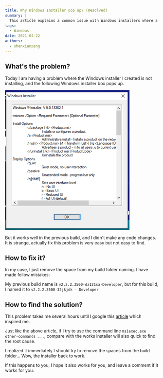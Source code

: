 ```yaml
---
title: Why Windows Installer pop up? (Resolved)
summary: |
  This article explains a common issue with Windows installers where a pop-up appears unexpectedly, and how to resolve it by correcting the build folder naming convention.
tags:
  - Windows
date: 2021-04-22
authors:
  - shenxianpeng
---
```


## What's the problem?

Today I am having a problem where the Windows installer I created is not installing, and the following Windows installer box pops up.

![Windows Installer](windows-installer.png)

But it works well in the previous build, and I didn't make any code changes. It is strange, actually fix this problem is very easy but not easy to find.


## How to fix it?

In my case, I just remove the space from my build folder naming. I have made follow mistakes:

My previous build name is `v2.2.2.3500-da121sa-Developer`, but for this build, I named it to `v2.2.2.3500-32jkjdk - Developer`

## How to find the solution?

This problem takes me several hours until I google this [article](https://community.spiceworks.com/topic/874022-msiexec-just-returns-a-pop-up) which inspired me.

Just like the above article, if I try to use the command line `msiexec.exe other-commands ...`, compare with the works installer will also quick to find the root cause.

I realized it immediately I should try to remove the spaces from the build folder... Wow, the installer back to work.

If this happens to you, I hope it also works for you, and leave a comment if it works for you.
